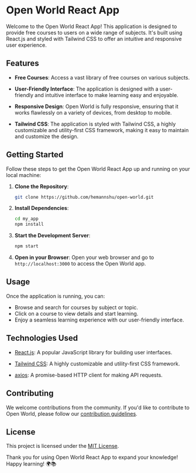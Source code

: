 # Open World React App


Welcome to the Open World React App! This application is designed to provide free courses to users on a wide range of subjects. It's built using React.js and styled with Tailwind CSS to offer an intuitive and responsive user experience.

## Features

- **Free Courses**: Access a vast library of free courses on various subjects.

- **User-Friendly Interface**: The application is designed with a user-friendly and intuitive interface to make learning easy and enjoyable.

- **Responsive Design**: Open World is fully responsive, ensuring that it works flawlessly on a variety of devices, from desktop to mobile.

- **Tailwind CSS**: The application is styled with Tailwind CSS, a highly customizable and utility-first CSS framework, making it easy to maintain and customize the design.

## Getting Started

Follow these steps to get the Open World React App up and running on your local machine:

1. **Clone the Repository**:
   ```bash
   git clone https://github.com/hemannshu/open-world.git
   ```

2. **Install Dependencies**:
   ```bash
   cd my_app
   npm install
   ```

3. **Start the Development Server**:
   ```bash
   npm start
   ```

4. **Open in your Browser**:
   Open your web browser and go to `http://localhost:3000` to access the Open World app.

## Usage

Once the application is running, you can:

- Browse and search for courses by subject or topic.
- Click on a course to view details and start learning.
- Enjoy a seamless learning experience with our user-friendly interface.

## Technologies Used

- [React.js](https://reactjs.org/): A popular JavaScript library for building user interfaces.

- [Tailwind CSS](https://tailwindcss.com/): A highly customizable and utility-first CSS framework.

- [axios](https://axios-http.com/): A promise-based HTTP client for making API requests.

## Contributing

We welcome contributions from the community. If you'd like to contribute to Open World, please follow our [contribution guidelines](CONTRIBUTING.md).

## License

This project is licensed under the [MIT License](LICENSE).


Thank you for using Open World React App to expand your knowledge! Happy learning! 🌍📚
